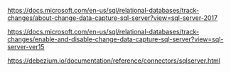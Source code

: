 https://docs.microsoft.com/en-us/sql/relational-databases/track-changes/about-change-data-capture-sql-server?view=sql-server-2017

https://docs.microsoft.com/en-us/sql/relational-databases/track-changes/enable-and-disable-change-data-capture-sql-server?view=sql-server-ver15

https://debezium.io/documentation/reference/connectors/sqlserver.html
